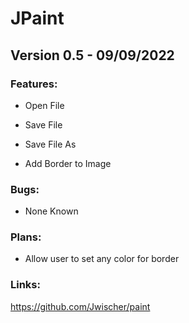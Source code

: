 # JPaint

## Version 0.5 - 09/09/2022

### Features:

-  Open File
  
-  Save File
  
-  Save File As
  
-  Add Border to Image
  
  
### Bugs:

-  None Known
  
  
### Plans:

-  Allow user to set any color for border

### Links:

https://github.com/Jwischer/paint
